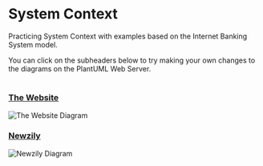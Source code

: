 # System Context

Practicing System Context with examples based on the Internet Banking System model.

You can click on the subheaders below to try making your own changes to the diagrams on the PlantUML Web Server.

#
### [The Website](https://www.plantuml.com/plantuml/uml/ZP5FRvj04CNlV8gfJuvacqjFFILrK5l9IQpQLjGJ6fO9hBf_qCuGkz--kq1bVAboGlCqlyTxi_Si6AIt9lkadJ9zJT2ATFmbpmEUDusMjgzwfg2y4tAoKTxcdK6Nc3LBRNILRp-lzqawFUroYomKebHk4t6HJPVSizt3hvVJiNpzSVnUxeflnVFZyYxBH8iXA2vek_Wz_8ciXGc4McCJqCAR3t1i2LwfOYsKPNiAxDrIzIpUKbZ1uX1rECMOYpWyG0eC_crEBUwoqNufBPNdKOpByvN46kFF3F-i6SJ3kwOpQ1TZM1Jj7M3bUndCNqA3JlCWhm2L8cReXdXeqknx9xm24hM92QO8PN6HfKLjIXxc-DzYdMOOvyMKY-PYvETuZO8LSggmdSB2uwGb_Y0-40CQamuXqKr5uICrhkLZxdSQyaj0xRHhhar-afazmErDJqmST-9A-HNLxzdURUa3kPgdbkdI4_DCkcah7-OlzLzqwFjqt8_yBJQxqnJhFgAzDNy1)

![The Website Diagram](https://www.plantuml.com/plantuml/png/ZP5FRvj04CNlV8gfJuvacqjFFILrK5l9IQpQLjGJ6fO9hBf_qCuGkz--kq1bVAboGlCqlyTxi_Si6AIt9lkadJ9zJT2ATFmbpmEUDusMjgzwfg2y4tAoKTxcdK6Nc3LBRNILRp-lzqawFUroYomKebHk4t6HJPVSizt3hvVJiNpzSVnUxeflnVFZyYxBH8iXA2vek_Wz_8ciXGc4McCJqCAR3t1i2LwfOYsKPNiAxDrIzIpUKbZ1uX1rECMOYpWyG0eC_crEBUwoqNufBPNdKOpByvN46kFF3F-i6SJ3kwOpQ1TZM1Jj7M3bUndCNqA3JlCWhm2L8cReXdXeqknx9xm24hM92QO8PN6HfKLjIXxc-DzYdMOOvyMKY-PYvETuZO8LSggmdSB2uwGb_Y0-40CQamuXqKr5uICrhkLZxdSQyaj0xRHhhar-afazmErDJqmST-9A-HNLxzdURUa3kPgdbkdI4_DCkcah7-OlzLzqwFjqt8_yBJQxqnJhFgAzDNy1)

### [Newzily](https://www.plantuml.com/plantuml/uml/LP11Rzim38Nl-XLiJYdW9fUTTchHPbk1h2kM1i5EWImnZG19D4IgQVRh9xf6XbviMi_llO-wPR55QehcAcGNgqSuYWpyTRaizhHu3NAiVMKiZh9WbeMZj1oYpUgvOV4nzClxBpVFUhJzkLucouAb7UtlrV4kYq7JpVhkpw_jotxt-F9ZlrvzNpqzpA-DaI0HOKCks0XFU6BOOSz146psy8rAJSOyOs7ASwNeOBPHTTlcMVku0rTPA641Ab1PtmSD-XlYkODJm-zKqO6gT2qMh7DKsoQpQxCvis2QvrQyvt5kcPDxZ8-H6fFcCWYf5Pb7DdUq-HL1ZXWA38KE8M8tAWMjxs0WRdNeGtk-aI1G7bMF4NMz8i55dB8e9Sp2_v7sgtUPUoksjumDv64Q5MeZLDGOexP3o0SgoKhGWfwgNBAx3_3kaWyeJZlCRupJTNvUVSl8JLVvat0XkVno818iPeSnTl08Fh2ZDope6rDW-92XF-kL1T_AhmosJIVRRPjhYly0)

![Newzily Diagram](https://www.plantuml.com/plantuml/png/LP11Rzim38Nl-XLiJYdW9fUTTchHPbk1h2kM1i5EWImnZG19D4IgQVRh9xf6XbviMi_llO-wPR55QehcAcGNgqSuYWpyTRaizhHu3NAiVMKiZh9WbeMZj1oYpUgvOV4nzClxBpVFUhJzkLucouAb7UtlrV4kYq7JpVhkpw_jotxt-F9ZlrvzNpqzpA-DaI0HOKCks0XFU6BOOSz146psy8rAJSOyOs7ASwNeOBPHTTlcMVku0rTPA641Ab1PtmSD-XlYkODJm-zKqO6gT2qMh7DKsoQpQxCvis2QvrQyvt5kcPDxZ8-H6fFcCWYf5Pb7DdUq-HL1ZXWA38KE8M8tAWMjxs0WRdNeGtk-aI1G7bMF4NMz8i55dB8e9Sp2_v7sgtUPUoksjumDv64Q5MeZLDGOexP3o0SgoKhGWfwgNBAx3_3kaWyeJZlCRupJTNvUVSl8JLVvat0XkVno818iPeSnTl08Fh2ZDope6rDW-92XF-kL1T_AhmosJIVRRPjhYly0)

